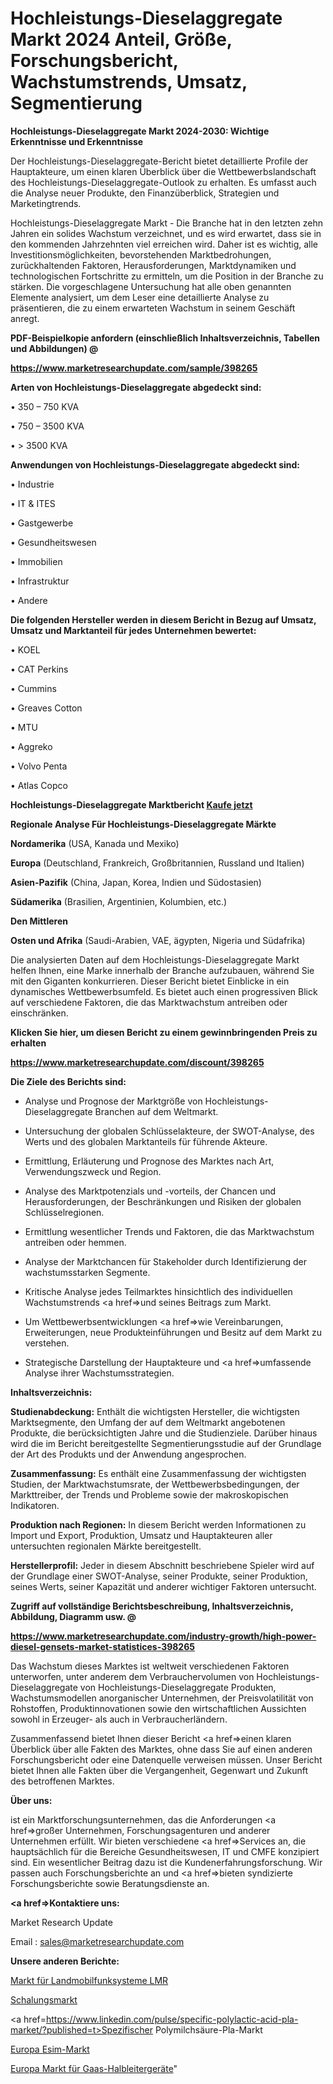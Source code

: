 # Hochleistungs-Dieselaggregate Markt 2024 Anteil, Größe, Forschungsbericht, Wachstumstrends, Umsatz, Segmentierung

<strong>Hochleistungs-Dieselaggregate Markt 2024-2030: Wichtige Erkenntnisse und Erkenntnisse</strong>

Der Hochleistungs-Dieselaggregate-Bericht bietet detaillierte Profile der Hauptakteure, um einen klaren Überblick über die Wettbewerbslandschaft des Hochleistungs-Dieselaggregate-Outlook zu erhalten. Es umfasst auch die Analyse neuer Produkte, den Finanzüberblick, Strategien und Marketingtrends.

Hochleistungs-Dieselaggregate Markt - Die Branche hat in den letzten zehn Jahren ein solides Wachstum verzeichnet, und es wird erwartet, dass sie in den kommenden Jahrzehnten viel erreichen wird. Daher ist es wichtig, alle Investitionsmöglichkeiten, bevorstehenden Marktbedrohungen, zurückhaltenden Faktoren, Herausforderungen, Marktdynamiken und technologischen Fortschritte zu ermitteln, um die Position in der Branche zu stärken. Die vorgeschlagene Untersuchung hat alle oben genannten Elemente analysiert, um dem Leser eine detaillierte Analyse zu präsentieren, die zu einem erwarteten Wachstum in seinem Geschäft anregt.



<strong><b>PDF-Beispielkopie anfordern (einschließlich Inhaltsverzeichnis, Tabellen und Abbildungen) @ </b></strong>

<strong><a href=https://www.marketresearchupdate.com/sample/398265>

<strong>https://www.marketresearchupdate.com/sample/398265</u></a></strong></strong>



<strong>Arten von Hochleistungs-Dieselaggregate abgedeckt sind:</strong>

• 350 – 750 KVA

• 750 – 3500 KVA

• > 3500 KVA



<strong>Anwendungen von Hochleistungs-Dieselaggregate abgedeckt sind:</strong>

• Industrie

• IT & ITES

• Gastgewerbe

• Gesundheitswesen

• Immobilien

• Infrastruktur

• Andere



<strong>Die folgenden Hersteller werden in diesem Bericht in Bezug auf Umsatz, Umsatz und Marktanteil für jedes Unternehmen bewertet:</strong>

• KOEL

• CAT Perkins

• Cummins

• Greaves Cotton

• MTU

• Aggreko

• Volvo Penta

• Atlas Copco



<strong>Hochleistungs-Dieselaggregate Marktbericht <a href=https://www.marketresearchupdate.com/buynow/398265>Kaufe jetzt</a></strong>



<strong>Regionale Analyse Für Hochleistungs-Dieselaggregate Märkte</strong>



<strong>Nordamerika</strong> (USA, Kanada und Mexiko)



<strong>Europa</strong> (Deutschland, Frankreich, Großbritannien, Russland und Italien)



<strong>Asien-Pazifik</strong> (China, Japan, Korea, Indien und Südostasien)



<strong>Südamerika</strong> (Brasilien, Argentinien, Kolumbien, etc.)



<strong>Den Mittleren</strong> 

<strong>Osten und Afrika</strong> (Saudi-Arabien, VAE, ägypten, Nigeria und Südafrika)

Die analysierten Daten auf dem Hochleistungs-Dieselaggregate Markt helfen Ihnen, eine Marke innerhalb der Branche aufzubauen, während Sie mit den Giganten konkurrieren. Dieser Bericht bietet Einblicke in ein dynamisches Wettbewerbsumfeld. Es bietet auch einen progressiven Blick auf verschiedene Faktoren, die das Marktwachstum antreiben oder einschränken.



<strong>Klicken Sie hier, um diesen Bericht zu einem gewinnbringenden Preis zu erhalten
</strong>

<strong><a href=https://www.marketresearchupdate.com/discount/398265>https://www.marketresearchupdate.com/discount/398265</b></u></strong></a>



<strong>Die Ziele des Berichts sind:</strong>

- Analyse und Prognose der Marktgröße von Hochleistungs-Dieselaggregate Branchen auf dem Weltmarkt.

- Untersuchung der globalen Schlüsselakteure, der SWOT-Analyse, des Werts und des globalen Marktanteils für führende Akteure.

- Ermittlung, Erläuterung und Prognose des Marktes nach Art, Verwendungszweck und Region.

- Analyse des Marktpotenzials und -vorteils, der Chancen und Herausforderungen, der Beschränkungen und Risiken der globalen Schlüsselregionen.

- Ermittlung wesentlicher Trends und Faktoren, die das Marktwachstum antreiben oder hemmen.

- Analyse der Marktchancen für Stakeholder durch Identifizierung der wachstumsstarken Segmente.

- Kritische Analyse jedes Teilmarktes hinsichtlich des individuellen Wachstumstrends <a href=>und</a> seines Beitrags zum Markt.

- Um Wettbewerbsentwicklungen <a href=>wie</a> Vereinbarungen, Erweiterungen, neue Produkteinführungen und Besitz auf dem Markt zu verstehen.

- Strategische Darstellung der Hauptakteure und <a href=>umfas</a>sende Analyse ihrer Wachstumsstrategien.



<strong>Inhaltsverzeichnis:</strong>



<strong>Studienabdeckung:</strong> Enthält die wichtigsten Hersteller, die wichtigsten Marktsegmente, den Umfang der auf dem Weltmarkt angebotenen Produkte, die berücksichtigten Jahre und die Studienziele. Darüber hinaus wird die im Bericht bereitgestellte Segmentierungsstudie auf der Grundlage der Art des Produkts und der Anwendung angesprochen.



<strong>Zusammenfassung:</strong> Es enthält eine Zusammenfassung der wichtigsten Studien, der Marktwachstumsrate, der Wettbewerbsbedingungen, der Markttreiber, der Trends und Probleme sowie der makroskopischen Indikatoren.



<strong>Produktion nach Regionen:</strong> In diesem Bericht werden Informationen zu Import und Export, Produktion, Umsatz und Hauptakteuren aller untersuchten regionalen Märkte bereitgestellt.



<strong>Herstellerprofil:</strong> Jeder in diesem Abschnitt beschriebene Spieler wird auf der Grundlage einer SWOT-Analyse, seiner Produkte, seiner Produktion, seines Werts, seiner Kapazität und anderer wichtiger Faktoren untersucht.



<strong><b>Zugriff auf vollständige Berichtsbeschreibung, Inhaltsverzeichnis, Abbildung, Diagramm usw. @ </b></strong>

<strong><a href=https://www.marketresearchupdate.com/industry-growth/high-power-diesel-gensets-market-statistices-398265>https://www.marketresearchupdate.com/industry-growth/high-power-diesel-gensets-market-statistices-398265</a></strong>

Das Wachstum dieses Marktes ist weltweit verschiedenen Faktoren unterworfen, unter anderem dem Verbrauchervolumen von Hochleistungs-Dieselaggregate von Hochleistungs-Dieselaggregate Produkten, Wachstumsmodellen anorganischer Unternehmen, der Preisvolatilität von Rohstoffen, Produktinnovationen sowie den wirtschaftlichen Aussichten sowohl in Erzeuger- als auch in Verbraucherländern.

Zusammenfassend bietet Ihnen dieser Bericht <a href=>einen</a> klaren Überblick über alle Fakten des Marktes, ohne dass Sie auf einen anderen Forschungsbericht oder eine Datenquelle verweisen müssen. Unser Bericht bietet Ihnen alle Fakten über die Vergangenheit, Gegenwart und Zukunft des betroffenen Marktes.



<strong>Über uns:</strong>

 ist ein Marktforschungsunternehmen, das die Anforderungen <a href=>großer</a> Unternehmen, Forschungsagenturen und anderer Unternehmen erfüllt. Wir bieten verschiedene <a href=>Services</a> an, die hauptsächlich für die Bereiche Gesundheitswesen, IT und CMFE konzipiert sind. Ein wesentlicher Beitrag dazu ist die Kundenerfahrungsforschung. Wir passen auch Forschungsberichte an und <a href=>bieten</a> syndizierte Forschungsberichte sowie Beratungsdienste an.



<strong><a href=>Kontaktiere uns:</a></strong>

Market Research Update

Email : sales@marketresearchupdate.com



<strong>Unsere anderen Berichte:</strong>

<a href=https://www.linkedin.com/pulse/land-mobile-radio-systems-lmr-market-insights>Markt für Landmobilfunksysteme LMR</a>

<a href=https://www.linkedin.com/pulse/formwork-market-size-industry-growth-factors-applications>Schalungsmarkt</a>

<a href=https://www.linkedin.com/pulse/specific-polylactic-acid-pla-market/?published=t>Spezifischer Polymilchsäure-Pla-Markt</a>

<a href=https://www.linkedin.com/pulse/europe-esim-market-challenges-opportunities-size>Europa Esim-Markt</a>

<a href=https://www.linkedin.com/pulse/europe-gaas-semiconductor-device-market-size>Europa Markt für Gaas-Halbleitergeräte</a>"
